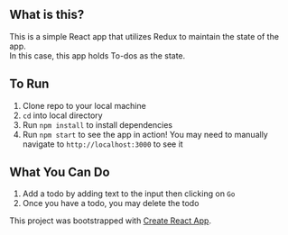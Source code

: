 ## What is this?
This is a simple React app that utilizes Redux to maintain the state of the app.\
In this case, this app holds To-dos as the state.

## To Run

1. Clone repo to your local machine
2. `cd` into local directory
3. Run `npm install` to install dependencies
4. Run `npm start` to see the app in action! You may need to manually navigate to `http://localhost:3000` to see it

## What You Can Do

1. Add a todo by adding text to the input then clicking on `Go`
2. Once you have a todo, you may delete the todo

This project was bootstrapped with [Create React App](https://github.com/facebook/create-react-app).
